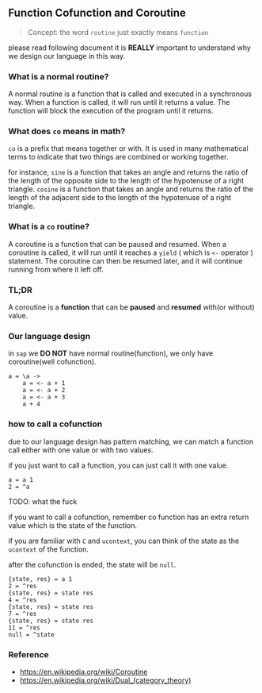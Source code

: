 ## Function Cofunction and Coroutine

> Concept: the word `routine` just exactly means `function`

please read following document it is **REALLY** important to understand why we design our language in this way.

### What is a normal routine?

A normal routine is a function that is called and executed in a synchronous way. When a function is called, it will run until it returns a value. The function will block the execution of the program until it returns.

### What does `co` means in math?

`co` is a prefix that means together or with. It is used in many mathematical terms to indicate that two things are combined or working together.

for instance, `sine` is a function that takes an angle and returns the ratio of the length of the opposite side to the length of the hypotenuse of a right triangle. `cosine` is a function that takes an angle and returns the ratio of the length of the adjacent side to the length of the hypotenuse of a right triangle.

### What is a `co` routine?

A coroutine is a function that can be paused and resumed. When a coroutine is called, it will run until it reaches a `yield` ( which is `<-` operator ) statement. The coroutine can then be resumed later, and it will continue running from where it left off.

### TL;DR

A coroutine is a **function** that can be **paused** and **resumed** with(or without) value.

### Our language design

in `sap` we **DO NOT** have normal routine(function), we only have coroutine(well cofunction).


```sap
a = \a ->
    a = <- a + 1
    a = <- a + 2
    a = <- a + 3
    a + 4
```


### how to call a cofunction
due to our language design has pattern matching, we can match a function call either with one value or with two values.

if you just want to call a function, you can just call it with one value.

```sap
a = a 1
2 = ^a
```

TODO: what the fuck

if you want to call a cofunction, remember co function has an extra return value which is the state of the function.

if you are familiar with `C` and `ucontext`, you can think of the state as the `ucontext` of the function.

after the cofunction is ended, the state will be `null`.

```sap
{state, res} = a 1
2 = ^res
{state, res} = state res
4 = ^res
{state, res} = state res
7 = ^res
{state, res} = state res
11 = ^res
null = ^state
```


### Reference
- https://en.wikipedia.org/wiki/Coroutine
- https://en.wikipedia.org/wiki/Dual_(category_theory)